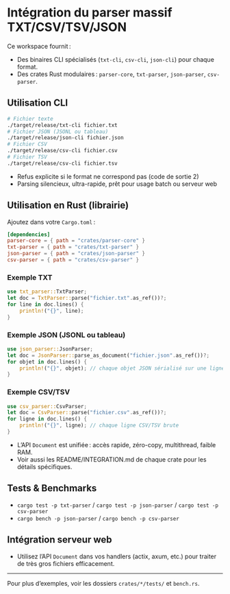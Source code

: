# Intégration du parser massif TXT/CSV/TSV/JSON

Ce workspace fournit :
- Des binaires CLI spécialisés (`txt-cli`, `csv-cli`, `json-cli`) pour chaque format.
- Des crates Rust modulaires : `parser-core`, `txt-parser`, `json-parser`, `csv-parser`.

## Utilisation CLI

```sh
# Fichier texte
./target/release/txt-cli fichier.txt
# Fichier JSON (JSONL ou tableau)
./target/release/json-cli fichier.json
# Fichier CSV
./target/release/csv-cli fichier.csv
# Fichier TSV
./target/release/csv-cli fichier.tsv
```
- Refus explicite si le format ne correspond pas (code de sortie 2)
- Parsing silencieux, ultra-rapide, prêt pour usage batch ou serveur web

## Utilisation en Rust (librairie)

Ajoutez dans votre `Cargo.toml` :
```toml
[dependencies]
parser-core = { path = "crates/parser-core" }
txt-parser = { path = "crates/txt-parser" }
json-parser = { path = "crates/json-parser" }
csv-parser = { path = "crates/csv-parser" }
```

### Exemple TXT
```rust
use txt_parser::TxtParser;
let doc = TxtParser::parse("fichier.txt".as_ref())?;
for line in doc.lines() {
    println!("{}", line);
}
```

### Exemple JSON (JSONL ou tableau)
```rust
use json_parser::JsonParser;
let doc = JsonParser::parse_as_document("fichier.json".as_ref())?;
for objet in doc.lines() {
    println!("{}", objet); // chaque objet JSON sérialisé sur une ligne
}
```

### Exemple CSV/TSV
```rust
use csv_parser::CsvParser;
let doc = CsvParser::parse("fichier.csv".as_ref())?;
for ligne in doc.lines() {
    println!("{}", ligne); // chaque ligne CSV/TSV brute
}
```

- L’API `Document` est unifiée : accès rapide, zéro-copy, multithread, faible RAM.
- Voir aussi les README/INTEGRATION.md de chaque crate pour les détails spécifiques.

## Tests & Benchmarks

- `cargo test -p txt-parser` / `cargo test -p json-parser` / `cargo test -p csv-parser`
- `cargo bench -p json-parser` / `cargo bench -p csv-parser`

## Intégration serveur web

- Utilisez l’API `Document` dans vos handlers (actix, axum, etc.) pour traiter de très gros fichiers efficacement.

---

Pour plus d’exemples, voir les dossiers `crates/*/tests/` et `bench.rs`.

